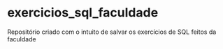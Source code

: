 # exercicios_sql_faculdade
Repositório criado com o intuito de salvar os exercícios de SQL feitos da faculdade

